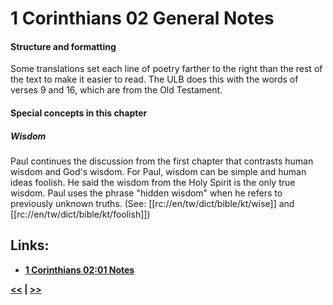 # 1 Corinthians 02 General Notes #

#### Structure and formatting ####

Some translations set each line of poetry farther to the right than the rest of the text to make it easier to read. The ULB does this with the words of verses 9 and 16, which are from the Old Testament.

#### Special concepts in this chapter ####

##### Wisdom #####
Paul continues the discussion from the first chapter that contrasts human wisdom and God's wisdom. For Paul, wisdom can be simple and human ideas foolish. He said the wisdom from the Holy Spirit is the only true wisdom. Paul uses the phrase "hidden wisdom" when he refers to previously unknown truths. (See: [[rc://en/tw/dict/bible/kt/wise]] and [[rc://en/tw/dict/bible/kt/foolish]])

## Links: ##

* __[1 Corinthians 02:01 Notes](./01.md)__

__[<<](../01/intro.md) | [>>](../03/intro.md)__

